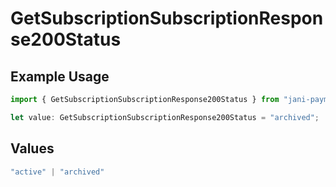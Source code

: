 # GetSubscriptionSubscriptionResponse200Status

## Example Usage

```typescript
import { GetSubscriptionSubscriptionResponse200Status } from "jani-payments/models/operations";

let value: GetSubscriptionSubscriptionResponse200Status = "archived";
```

## Values

```typescript
"active" | "archived"
```